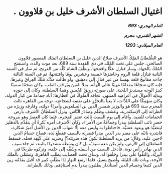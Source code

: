 <h1 dir="rtl">اغتيال السلطان الأشرف خليل بن قلاوون .</h1>

<h5 dir="rtl">العام الهجري:  693

الشهر القمري: محرم

العام الميلادي: 1293</h5>

<p dir="rtl">هو السُّلطانُ المَلِكُ الأشرف صلاحُ الدين خليل بن السلطان الملك المنصور قلاوون الصالحي، جلس على تخت المُلك في ذي القعدة سنة 689، بعد موت والده، واستفتح المُلكَ بالجهاد، وسار فنازل عكَّا وافتتحها، ونظَّفَ الشامَ كُلَّه من الفرنج، ثم سار في السنة الثانية فنازل قلعةَ الروم وحاصَرَها خمسة وعشرين يومًا وافتتحها، ثم في السنة الثالثة جاءته مفاتيحُ قلعة بهسنا من غير قتالٍ إلى دمشق، ولو طالت مدَّتُه مَلَكَ العِراقَ وغيرها، فإنه كان شجاعًا مِقدامًا مَهيبًا عالي الهمَّة، يملأُ العينَ ويَرجُف القلب. وكان ضخمًا سمينًا كبيرَ الوجه مستديرَ اللحية، على صورتِه رونقُ الحُسنِ وهَيبةُ السلطنة، وكان إلى جودِه وبذلِه الأموالَ في أغراضِه المنتهى، تخافه الملوكُ في أقطارها؛ أباد جماعةً من كبار الدولة، وكان منهَمِكًا على اللذَّات، لا يعبأُ بالتحرُّزِ على نفسِه لشجاعتِه. توجه من القاهرة ثالث المحرم سنة 693 هو والوزير شمس الدين بن السلعوس وأمراءُ دولته، وفارقه وزيرُه من الطرانة إلى الإسكندرية، وعَسَف وظَلَم وصادَرَ النَّاس، ونزل السلطانُ الأشرف بأرض الحمامات للصيد، وأقام إلى يومِ السبت ثالث عشر المحرم، فلما كان العصرُ وهو بتروجة حضر نائب السلطنةِ بيدرا وجماعةٌ من الأمراء، وكان الأشرف أمره بُكرةً أن يتقَدَّم بالدهليز ليتصَيَّدَ هو ويعود عشيَّة، فاحتاطوا به وليس معه إلَّا شهاب الدين بن الأشل أميرُ شكارة، فابتدره نائبُه على مصر بدر الدين بيدرا فضربَه بالسيف فقطَعَ يَدَه، فصاح حسامُ الدين لاجين عليه، وقال: من يريد السلطنةَ تكونُ هذه ضربَتَه؟! وضربه على كَتِفِه فحله، فسقط السلطان إلى الأرض، ولم يكن معه سيفٌ، بل كان وسَطُه مشدودًا بالبند، ثم جاء سيف الدين بهادر رأس نوبة، فأدخل السيفَ من أسفله وشَقَّه إلى حلقه، وتركوه طريحًا في البريَّة، والتفُّوا على بيدرا وحَلَفوا له، وساق تحت العصايب يطلب القاهرةَ، وتسَمَّى بالملك الأوحد، وبات تلك الليلةَ، وأصبح يسيرُ، فلما ارتفع النهار إذا بطَلَبٍ كبير قد أقبل يقدُمُه زين الدين كتبغا وحسام الدين أستاذدار يطلبون بيدرا بدمِ أستاذِهم، وذلك بالطرانة.</p></br>
